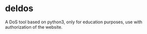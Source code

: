 # deldos
A DoS tool based on python3, only for education purposes, use with authorization of the website.
